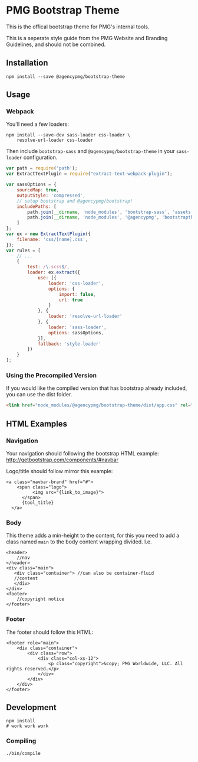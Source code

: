 # PMG Bootstrap Theme

This is the offical bootstrap theme for PMG's internal tools.

This is a seperate style guide from the PMG Website and Branding Guidelines,
and should not be combined.

## Installation

```
npm install --save @agencypmg/bootstrap-theme
```

## Usage

### Webpack

You'll need a few loaders:

```
npm install --save-dev sass-loader css-loader \
    resolve-url-loader css-loader
```

Then include `bootstrap-sass` and `@agencypmg/bootstrap-theme` in your
`sass-loader` configuration.


```js
var path = require('path');
var ExtractTextPlugin = require("extract-text-webpack-plugin");

var sassOptions = {
    sourceMap: true,
    outputStyle: 'compressed',
    // setup bootstrap and @agencypmg/bootstrap!
    includePaths: [
        path.join(__dirname, 'node_modules', 'bootstrap-sass', 'assets', 'stylesheets'),
        path.join(__dirname, 'node_modules', '@agencypmg', 'bootstraptheme', 'assets')
    ]
};
var ex = new ExtractTextPlugin({
    filename: 'css/[name].css',
});
var rules = [
    // ...
    {
        test: /\.scss$/,
        loader: ex.extract({
            use: [{
                loader: 'css-loader',
                options: {
                    import: false,
                    url: true
                }
            }, {
                loader: 'resolve-url-loader'
            }, {
                loader: 'sass-loader',
                options: sassOptions,
            }],
            fallback: 'style-loader'
        })
    }
];
```

### Using the Precompiled Version

If you would like the compiled version that has bootstrap already included, you
can use the dist folder.

```html
<link href="node_modules/@agencypmg/bootstrap-theme/dist/app.css" rel="stylesheet" />
```

## HTML Examples

### Navigation

Your navigation should following the bootstrap HTML example: http://getbootstrap.com/components/#navbar

Logo/title should follow mirror this example:

```
<a class="navbar-brand" href="#">
    <span class="logo">
          <img src="{link_to_image}">
      </span>
      {tool_title}
  </a>
 ```

### Body

 This theme adds a min-height to the content, for this you need to add a class named `main` to the body content wrapping divided. I.e.

```
<header>
    //nav
</header>
<div class="main">
   <div class="container"> //can also be container-fluid
   //content
   </div>
</div>
<footer>
    //copyright notice
</footer>
```

### Footer

The footer should follow this HTML:

```
<footer role="main">
    <div class="container">
        <div class="row">
            <div class="col-xs-12">
                <p class="copyright">&copy; PMG Worldwide, LLC. All rights reserved.</p>
            </div>
        </div>
    </div>
</footer>
```

## Development

```
npm install
# work work work
```

### Compiling

```
./bin/compile
```
